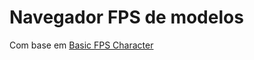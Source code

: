 # Navegador FPS de modelos

Com base em [Basic FPS Character](https://kidscancode.org/godot_recipes/4.x/3d/basic_fps/index.html)
